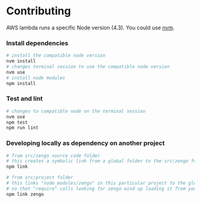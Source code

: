 # Contributing

AWS lambda runs a specific Node version (4.3). You could use [nvm](https://github.com/creationix/nvm).

### Install dependencies

```bash
# install the compatible node version
nvm install
# changes terminal session to use the compatible node version
nvm use
# install node modules
npm install
```

### Test and lint

```bash
# changes to compatible node on the terminal session
nvm use
npm test
npm run lint
```

### Developing locally as dependency on another project

```bash
# from src/zengo source code folder
# this creates a symbolic link from a global folder to the src/zengo folder
npm link

# from src/project folder
# this links "node_modules/zengo" in this particular project to the global folder, 
# so that "require" calls looking for zengo wind up loading it from your development folder
npm link zengo
```
